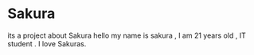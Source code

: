 # Sakura
its a project about Sakura 
hello my name is sakura , I am 21 years old , IT student .
I love Sakuras.
